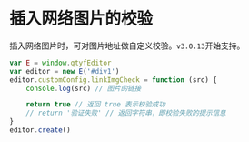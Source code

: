 # 插入网络图片的校验

插入网络图片时，可对图片地址做自定义校验。`v3.0.13`开始支持。

```js
var E = window.qtyfEditor
var editor = new E('#div1')
editor.customConfig.linkImgCheck = function (src) {
    console.log(src) // 图片的链接

    return true // 返回 true 表示校验成功
    // return '验证失败' // 返回字符串，即校验失败的提示信息
}
editor.create()
```